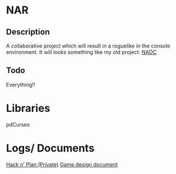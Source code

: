 # NAR
## Description
A collaborative project which will result in a roguelike in the console environment. It will looks something like my old project: [NADC](https://github.com/Glaze96/NADC)

## Todo
Everything!!

# Libraries
pdCurses

# Logs/ Documents
[Hack n' Plan (Private)](https://app.hacknplan.com/p/19973/board?categoryId=1&milestoneId=35767)
[Game design document](https://docs.google.com/document/d/1U3i0iAXGnLYCe-rWFvLTQ__4FwS4EkeqVYAkCPsEIOQ/edit?usp=sharing)
